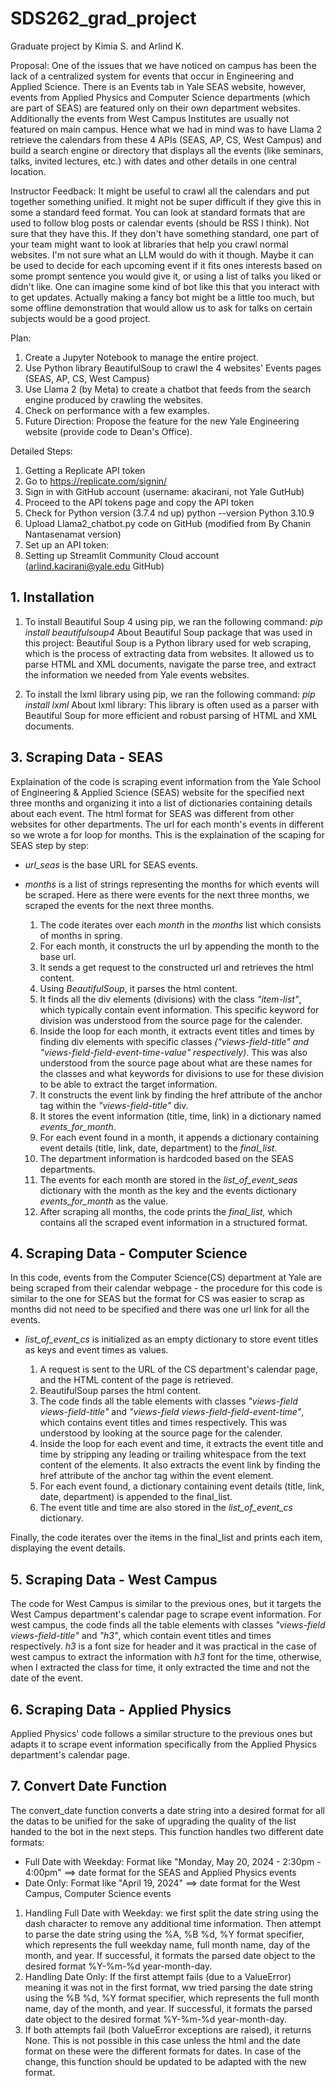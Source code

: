 # SDS262_grad_project
Graduate project by Kimia S. and Arlind K.

Proposal:
One of the issues that we have noticed on campus has been the lack of a centralized system for events that occur in Engineering and Applied Science. There is an Events tab in Yale SEAS website, however, events from Applied Physics and Computer Science departments (which are part of SEAS) are featured only on their own department websites. Additionally the events from West Campus Institutes are usually not featured on main campus. Hence what we had in mind was to have Llama 2 retrieve the calendars from these 4 APIs (SEAS, AP, CS, West Campus) and build a search engine or directory that displays all the events (like seminars, talks, invited lectures, etc.) with dates and other details in one central location.

Instructor Feedback:
It might be useful to crawl all the calendars and put together something unified. It might not be super difficult if they give this in some a standard feed format. You can look at standard formats that are used to follow blog posts or calendar events (should be RSS I think). Not sure that they have this.
If they don't have something standard, one part of your team might want to look at libraries that help you crawl normal websites.
I'm not sure what an LLM would do with it though. Maybe it can be used to decide for each upcoming event if it fits ones interests based on some prompt sentence you would give it, or using a list of talks you liked or didn't like. One can imagine some kind of bot like this that you interact with to get updates.
Actually making a fancy bot might be a little too much, but some offline demonstration that would allow us to ask for talks on certain subjects would be a good project.


Plan:
1. Create a Jupyter Notebook to manage the entire project.
2. Use Python library BeautifulSoup to crawl the 4 websites' Events pages (SEAS, AP, CS, West Campus)
3. Use Llama 2 (by Meta) to create a chatbot that feeds from the search engine produced by crawling the websites.
4. Check on performance with a few examples.
5. Future Direction: Propose the feature for the new Yale Engineering website (provide code to Dean's Office).

Detailed Steps:

1. Getting a Replicate API token
  1. Go to https://replicate.com/signin/
  2. Sign in with GitHub account (username: akacirani, not Yale GutHub)
  3. Proceed to the API tokens page and copy the API token
2. Check for Python version (3.7.4 nd up)
  python --version
  Python 3.10.9
4. Upload Llama2_chatbot.py code on GitHub (modified from By Chanin Nantasenamat version)
3. Set up an API token:
  1. Setting up Streamlit Community Cloud account (arlind.kacirani@yale.edu GitHub)


## 1. Installation
1. To install Beautiful Soup 4 using pip, we ran the following command:
*pip install beautifulsoup4* 
About Beautiful Soup package that was used in this project: Beautiful Soup is a Python library used for web scraping, which is the process of extracting data from websites. It allowed us to parse HTML and XML documents, navigate the parse tree, and extract the information we needed from Yale events websites.

2. To install the lxml library using pip, we ran the following command:
*pip install lxml*
About lxml library: This library is often used as a parser with Beautiful Soup for more efficient and robust parsing of HTML and XML documents. 
## 3. Scraping Data - SEAS
Explaination of the code is scraping event information from the Yale School of Engineering & Applied Science (SEAS) website for the specified next three months and organizing it into a list of dictionaries containing details about each event. The html format for SEAS was different from other websites for other departments. The url for each month's events in different so we wrote a for loop for months. This is the explaination of the scaping for SEAS step by step:
 - *url_seas* is the base URL for SEAS events.
 - *months* is a list of strings representing the months for which events will be scraped. Here as there were events for the next three months, we scraped the     events for the next three months.
  
    1. The code iterates over each *month* in the *months* list which consists of months in spring.
    2. For each month, it constructs the url by appending the month to the base url.
    3. It sends a get request to the constructed url and retrieves the html content.
    4. Using *BeautifulSoup*, it parses the html content.
    5. It finds all the div elements (divisions) with the class *"item-list"*, which typically contain event information. This specific keyword for division was understood from the source page for the calender.
    6. Inside the loop for each month, it extracts event titles and times by finding div elements with specific classes *("views-field-title" and "views-field-field-event-time-value" respectively)*. This was also understood from the source page about what are these names for the classes and what keywords for divisions to use for these division to be able to extract the target information.
    7. It constructs the event link by finding the href attribute of the anchor tag within the *"views-field-title"* div.
    8. It stores the event information (title, time, link) in a dictionary named *events_for_month*.
    9. For each event found in a month, it appends a dictionary containing event details (title, link, date, department) to the *final_list*.
    10. The department information is hardcoded based on the SEAS departments.
    11. The events for each month are stored in the *list_of_event_seas* dictionary with the month as the key and the events dictionary *events_for_month* as the value.
    12. After scraping all months, the code prints the *final_list,* which contains all the scraped event information in a structured format.



## 4. Scraping Data - Computer Science
In this code, events from the Computer Science(CS) department at Yale are being scraped from their calendar webpage - the procedure for this code is similar to the one for SEAS but the format for CS was easier to scrap as months did not need to be specified and there was one url link for all the events.
- *list_of_event_cs* is initialized as an empty dictionary to store event titles as keys and event times as values.

    1. A request is sent to the URL of the CS department's calendar page, and the HTML content of the page is retrieved.
    2. BeautifulSoup parses the html content.
    3. The code finds all the table <td> elements with classes *"views-field views-field-title"* and *"views-field views-field-field-event-time"*, which contains event titles and times respectively. This was understood by looking at the source page for the calender.
    4. Inside the loop for each event and time, it extracts the event title and time by stripping any leading or trailing whitespace from the text content of the elements. It also extracts the event link by finding the href attribute of the anchor tag within the event element.
    5. For each event found, a dictionary containing event details (title, link, date, department) is appended to the final_list.
    6. The event title and time are also stored in the *list_of_event_cs* dictionary.

  
Finally, the code iterates over the items in the final_list and prints each item, displaying the event details.

## 5. Scraping Data - West Campus
The code  for West Campus is similar to the previous ones, but it targets the West Campus department's calendar page to scrape event information. For west campus, the code finds all the table <td> elements with classes *"views-field views-field-title"* and *"h3"*, which contain event titles and times respectively. *h3* is a font size for header and it was practical in the case of west campus to extract the information with *h3* font for the time, otherwise, when I extracted the class for time, it only extracted the time and not the date of the event.

 ## 6. Scraping Data - Applied Physics
Applied Physics' code follows a similar structure to the previous ones but adapts it to scrape event information specifically from the Applied Physics department's calendar page.

## 7. Convert Date Function
The convert_date function converts a date string into a desired format for all the datas to be unified for the sake of upgrading the quality of the list handed to the bot in the next steps. This function handles two different date formats:
- Full Date with Weekday: Format like "Monday, May 20, 2024 - 2:30pm - 4:00pm" ==> date format for the SEAS and Applied Physics events
- Date Only: Format like "April 19, 2024"  ==> date format for the West Campus, Computer Science events

1. Handling Full Date with Weekday: we first split the date string using the dash character to remove any additional time information. Then attempt to parse the date string using the %A, %B %d, %Y format specifier, which represents the full weekday name, full month name, day of the month, and year. If successful, it formats the parsed date object to the desired format %Y-%m-%d year-month-day.
2. Handling Date Only: If the first attempt fails (due to a ValueError) meaning it was not in the first format, ww tried parsing the date string using the %B %d, %Y format specifier, which represents the full month name, day of the month, and year. If successful, it formats the parsed date object to the desired format %Y-%m-%d year-month-day.
3. If both attempts fail (both ValueError exceptions are raised), it returns None. This  is not possible in this case unless the html and the date format on these were the different formats for dates. In case of the change, this function should be updated to be adapted with the new format.
